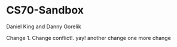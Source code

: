 # CS70-Sandbox
Daniel King and Danny Gorelik

Change 1.
Change conflict!.
yay!
another change
one more change